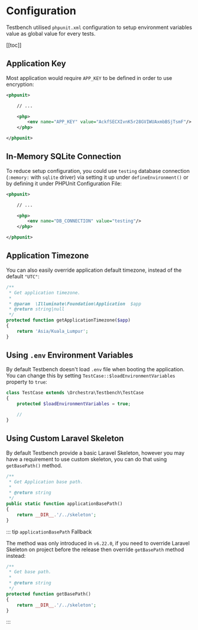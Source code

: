 # Configuration

Testbench utilised `phpunit.xml` configuration to setup environment variables value as global value for every tests.

[[toc]]

## Application Key

Most application would require `APP_KEY` to be defined in order to use encryption:

```xml
<phpunit>

    // ...

    <php>
        <env name="APP_KEY" value="AckfSECXIvnK5r28GVIWUAxmbBSjTsmF"/>
    </php>

</phpunit>
```

## In-Memory SQLite Connection

To reduce setup configuration, you could use `testing` database connection (`:memory:` with `sqlite` driver) via setting it up under `defineEnvironment()` or by defining it under PHPUnit Configuration File:

```xml
<phpunit>

    // ...

    <php>
        <env name="DB_CONNECTION" value="testing"/>
    </php>

</phpunit>
```

## Application Timezone

You can also easily override application default timezone, instead of the default `"UTC"`:

```php
/**
 * Get application timezone.
 *
 * @param  \Illuminate\Foundation\Application  $app
 * @return string|null
 */
protected function getApplicationTimezone($app)
{
    return 'Asia/Kuala_Lumpur';
}
```

## Using `.env` Environment Variables

By default Testbench doesn't load `.env` file when booting the application. You can change this by setting `TestCase::$loadEnvironmentVariables` property to `true`:

```php
class TestCase extends \Orchestra\Testbench\TestCase
{
    protected $loadEnvironmentVariables = true;

    // 
}  
```

## Using Custom Laravel Skeleton

By default Testbench provide a basic Laravel Skeleton, however you may have a requirement to use custom skeleton, you can do that using `getBasePath()` method.

```php
/**
 * Get Application base path.
 *
 * @return string
 */
public static function applicationBasePath()
{
    return __DIR__.'/../skeleton';
}
```

::: tip <code>applicationBasePath</code> Fallback

The method was only introduced in `v6.22.0`, if you need to override Laravel Skeleton on project before the release then override `getBasePath` method instead:

```php
/**
 * Get base path.
 *
 * @return string
 */
protected function getBasePath() 
{
    return __DIR__.'/../skeleton';
}
```
:::
